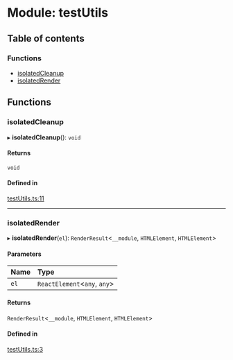 # Module: testUtils

## Table of contents

### Functions

- [isolatedCleanup](../wiki/testUtils#isolatedcleanup)
- [isolatedRender](../wiki/testUtils#isolatedrender)

## Functions

### isolatedCleanup

▸ **isolatedCleanup**(): `void`

#### Returns

`void`

#### Defined in

[testUtils.ts:11](https://github.com/tristanjohnson849/react-controlled-animations/blob/7201a09/src/testUtils.ts#L11)

___

### isolatedRender

▸ **isolatedRender**(`el`): `RenderResult`<`__module`, `HTMLElement`, `HTMLElement`\>

#### Parameters

| Name | Type |
| :------ | :------ |
| `el` | `ReactElement`<`any`, `any`\> |

#### Returns

`RenderResult`<`__module`, `HTMLElement`, `HTMLElement`\>

#### Defined in

[testUtils.ts:3](https://github.com/tristanjohnson849/react-controlled-animations/blob/7201a09/src/testUtils.ts#L3)
